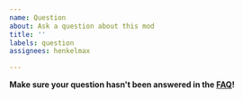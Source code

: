 ```yaml
---
name: Question
about: Ask a question about this mod
title: ''
labels: question
assignees: henkelmax

---
```


**Make sure your question hasn't been answered in the [FAQ](https://modrepo.de/minecraft/voicechat/faq)!**
